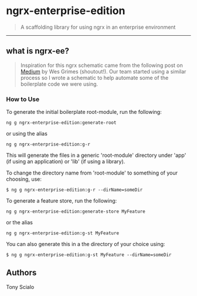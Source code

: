 # ngrx-enterprise-edition

> A scaffolding library for using ngrx in an enterprise environment

---

## what is ngrx-ee?

> Inspiration for this ngrx schematic came from the following post on [Medium](https://itnext.io/ngrx-best-practices-for-enterprise-angular-applications-6f00bcdf36d7) by Wes Grimes (shoutout!). Our team started using a similar process so I wrote a schematic to help automate some of the boilerplate code we were using.

### How to Use

To generate the initial boilerplate root-module, run the following:

```shell
ng g ngrx-enterprise-edition:generate-root
```

or using the alias

```shell
ng g ngrx-enterprise-edition:g-r
```

This will generate the files in a generic 'root-module' directory under 'app' (if using an application) or 'lib' (if using a library).

To change the directory name from 'root-module' to something of your choosing, use:

```shell
$ ng g ngrx-enterprise-edition:g-r --dirName=someDir
```

To generate a feature store, run the following:

```shell
ng g ngrx-enterprise-edition:generate-store MyFeature
```

or the alias

```shell
ng g ngrx-enterprise-edition:g-st MyFeature
```

You can also generate this in a the directory of your choice using:

```shell
$ ng g ngrx-enterprise-edition:g-st MyFeature --dirName=someDir
```

## Authors

Tony Scialo
